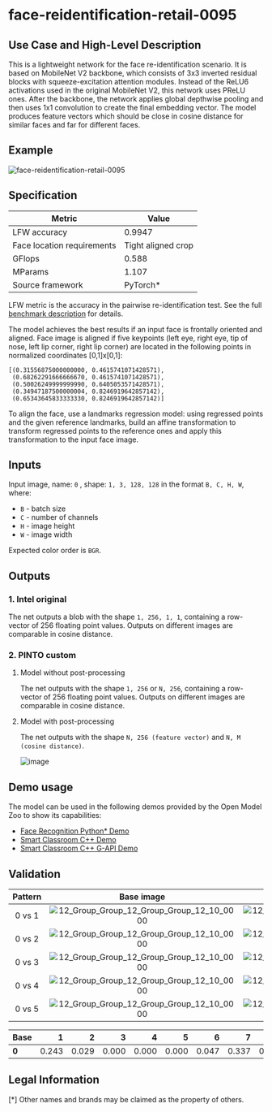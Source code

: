 # face-reidentification-retail-0095

## Use Case and High-Level Description

This is a lightweight network for the face re-identification scenario. It is based on MobileNet V2 backbone, which consists of 3x3 inverted residual blocks with squeeze-excitation attention modules. Instead of the ReLU6 activations used in the original MobileNet V2, this network uses PReLU ones. After the backbone, the network applies global depthwise pooling and then uses 1x1 convolution to create the final embedding vector. The model produces feature vectors which should be close in cosine distance for similar faces and far for different faces.

## Example

![face-reidentification-retail-0095](https://github.com/PINTO0309/PINTO_model_zoo/assets/33194443/4efdc70a-503b-43e3-b18b-b918981ef781)

## Specification

| Metric                          | Value                                     |
|---------------------------------|-------------------------------------------|
| LFW accuracy                    | 0.9947                                    |
| Face location requirements      | Tight aligned crop                        |
| GFlops                          | 0.588                                     |
| MParams                         | 1.107                                     |
| Source framework                | PyTorch\*                                  |

LFW metric is the accuracy in the pairwise re-identification test. See the full [benchmark description](http://vis-www.cs.umass.edu/lfw/) for details.

The model achieves the best results if an input face is frontally oriented and aligned. Face image is aligned if five keypoints (left eye, right eye, tip of nose, left lip corner, right lip corner) are located in the following points in normalized coordinates [0,1]x[0,1]:

```
[(0.31556875000000000, 0.4615741071428571),
 (0.68262291666666670, 0.4615741071428571),
 (0.50026249999999990, 0.6405053571428571),
 (0.34947187500000004, 0.8246919642857142),
 (0.65343645833333330, 0.8246919642857142)]
```

To align the face, use a landmarks regression model: using regressed points and the given reference landmarks, build an affine transformation to transform regressed points to the reference ones and apply this transformation to the input face image.

## Inputs

Input image, name: `0` , shape: `1, 3, 128, 128` in the format `B, C, H, W`, where:

- `B` - batch size
- `C` - number of channels
- `H` - image height
- `W` - image width

Expected color order is `BGR`.

## Outputs
### 1. Intel original
The net outputs a blob with the shape `1, 256, 1, 1`, containing a row-vector of 256 floating point values. Outputs on different images are comparable in cosine distance.
### 2. PINTO custom
1. Model without post-processing

    The net outputs with the shape `1, 256` or `N, 256`, containing a row-vector of 256 floating point values. Outputs on different images are comparable in cosine distance.

2. Model with post-processing

    The net outputs with the shape `N, 256 (feature vector)` and `N, M (cosine distance)`.

    ![image](https://github.com/PINTO0309/PINTO_model_zoo/assets/33194443/7949432d-95ae-46d1-83be-88266b945716)


## Demo usage

The model can be used in the following demos provided by the Open Model Zoo to show its capabilities:

* [Face Recognition Python\* Demo](../../../demos/face_recognition_demo/python/README.md)
* [Smart Classroom C++ Demo](../../../demos/smart_classroom_demo/cpp/README.md)
* [Smart Classroom C++ G-API Demo](../../../demos/smart_classroom_demo/cpp_gapi/README.md)

## Validation

|Pattern|Base image|Target image|Pattern|Base image|Target image|
|:-:|:-:|:-:|:-:|:-:|:-:|
|0 vs 1|![12_Group_Group_12_Group_Group_12_10_0000](https://github.com/PINTO0309/PINTO_model_zoo/assets/33194443/65d639b6-d2ff-4684-9ad2-ba048380b603)|![12_Group_Group_12_Group_Group_12_10_0001](https://github.com/PINTO0309/PINTO_model_zoo/assets/33194443/aaba96d9-3d2f-4ecf-a6ad-858b80c0ea22)|0 vs 6|![12_Group_Group_12_Group_Group_12_10_0000](https://github.com/PINTO0309/PINTO_model_zoo/assets/33194443/65d639b6-d2ff-4684-9ad2-ba048380b603)|![12_Group_Group_12_Group_Group_12_10_0006](https://github.com/PINTO0309/PINTO_model_zoo/assets/33194443/01c77b03-3435-49fb-a3c9-a1a7807cec04)|
|0 vs 2|![12_Group_Group_12_Group_Group_12_10_0000](https://github.com/PINTO0309/PINTO_model_zoo/assets/33194443/65d639b6-d2ff-4684-9ad2-ba048380b603)|![12_Group_Group_12_Group_Group_12_10_0002](https://github.com/PINTO0309/PINTO_model_zoo/assets/33194443/4db0e5dc-afd7-4d97-a6c0-0c519447c8ff)|0 vs 7|![12_Group_Group_12_Group_Group_12_10_0000](https://github.com/PINTO0309/PINTO_model_zoo/assets/33194443/65d639b6-d2ff-4684-9ad2-ba048380b603)|![12_Group_Group_12_Group_Group_12_10_0007](https://github.com/PINTO0309/PINTO_model_zoo/assets/33194443/cde8eb0b-c356-48da-ab26-fc49cdff7b0b)|
|0 vs 3|![12_Group_Group_12_Group_Group_12_10_0000](https://github.com/PINTO0309/PINTO_model_zoo/assets/33194443/65d639b6-d2ff-4684-9ad2-ba048380b603)|![12_Group_Group_12_Group_Group_12_10_0003](https://github.com/PINTO0309/PINTO_model_zoo/assets/33194443/8affc28f-c0d0-4c87-87db-3aafa759f4a6)|0 vs 8|![12_Group_Group_12_Group_Group_12_10_0000](https://github.com/PINTO0309/PINTO_model_zoo/assets/33194443/65d639b6-d2ff-4684-9ad2-ba048380b603)|![12_Group_Group_12_Group_Group_12_10_0008](https://github.com/PINTO0309/PINTO_model_zoo/assets/33194443/70208791-eb52-4701-b532-4b72fe8defb4)|
|0 vs 4|![12_Group_Group_12_Group_Group_12_10_0000](https://github.com/PINTO0309/PINTO_model_zoo/assets/33194443/65d639b6-d2ff-4684-9ad2-ba048380b603)|![12_Group_Group_12_Group_Group_12_10_0004](https://github.com/PINTO0309/PINTO_model_zoo/assets/33194443/438f84d7-56e8-4e07-9b56-26d9d5cac990)|0 vs 9|![12_Group_Group_12_Group_Group_12_10_0000](https://github.com/PINTO0309/PINTO_model_zoo/assets/33194443/65d639b6-d2ff-4684-9ad2-ba048380b603)|![12_Group_Group_12_Group_Group_12_10_0009](https://github.com/PINTO0309/PINTO_model_zoo/assets/33194443/d79eaca0-8178-4ac9-a6f6-238137344608)|
|0 vs 5|![12_Group_Group_12_Group_Group_12_10_0000](https://github.com/PINTO0309/PINTO_model_zoo/assets/33194443/65d639b6-d2ff-4684-9ad2-ba048380b603)|![12_Group_Group_12_Group_Group_12_10_0005](https://github.com/PINTO0309/PINTO_model_zoo/assets/33194443/f22d41c5-4b11-4bf1-ab96-22792fa33054)|0 vs 0|![12_Group_Group_12_Group_Group_12_10_0000](https://github.com/PINTO0309/PINTO_model_zoo/assets/33194443/65d639b6-d2ff-4684-9ad2-ba048380b603)|![12_Group_Group_12_Group_Group_12_10_0000](https://github.com/PINTO0309/PINTO_model_zoo/assets/33194443/9d16227f-8b70-4950-a584-fb86617fa252)|



|Base|1|2|3|4|5|6|7|8|9|0|
|:-|-:|-:|-:|-:|-:|-:|-:|-:|-:|-:|
|**0**|0.243|0.029|0.000|0.000|0.000|0.047|0.337|0.181|0.022|1.000|

## Legal Information
[*] Other names and brands may be claimed as the property of others.
